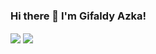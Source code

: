 ### Hi there 👋 I'm Gifaldy Azka!

<div id="stats">
    <img align="center" src="https://github-readme-stats.vercel.app/api?username=gifaldyazkaa&show_icons=true&theme=radical" />
    <img align="center" src="https://github-readme-stats.vercel.app/api/top-langs/?username=gifaldyazkaa&layout=compact&show_icons=true&theme=radical" />
</div>
